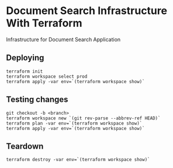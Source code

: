 # Document Search Infrastructure With Terraform

Infrastructure for Document Search Application

## Deploying

```
terraform init
terraform workspace select prod
terraform apply -var env=`(terraform workspace show)`
```

## Testing changes

```
git checkout -b <branch>
terraform workspace new `(git rev-parse --abbrev-ref HEAD)`
terraform plan -var env=`(terraform workspace show)`
terraform apply -var env=`(terraform workspace show)`
```

## Teardown

```
terraform destroy -var env=`(terraform workspace show)`
```